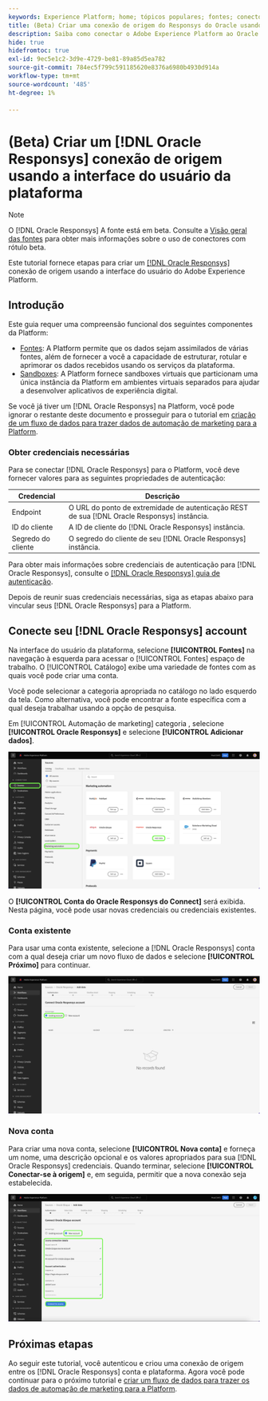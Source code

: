 ```yaml
---
keywords: Experience Platform; home; tópicos populares; fontes; conectores; oracle;
title: (Beta) Criar uma conexão de origem do Responsys do Oracle usando a interface do usuário da plataforma
description: Saiba como conectar o Adobe Experience Platform ao Oracle Responsys usando a interface do usuário da plataforma.
hide: true
hidefromtoc: true
exl-id: 9ec5e1c2-3d9e-4729-be81-89a85d5ea782
source-git-commit: 784ec5f799c591185620e8376a6980b4930d914a
workflow-type: tm+mt
source-wordcount: '485'
ht-degree: 1%

---
```


# (Beta) Criar um [!DNL Oracle Responsys] conexão de origem usando a interface do usuário da plataforma

>[!NOTE]
>
>O [!DNL Oracle Responsys] A fonte está em beta. Consulte a [Visão geral das fontes](../../../../home.md#terms-and-conditions) para obter mais informações sobre o uso de conectores com rótulo beta.

Este tutorial fornece etapas para criar um [[!DNL Oracle Responsys]](../../../../connectors/marketing-automation/oracle-responsys.md) conexão de origem usando a interface do usuário do Adobe Experience Platform.

## Introdução

Este guia requer uma compreensão funcional dos seguintes componentes da Platform:

* [Fontes](../../../../home.md): A Platform permite que os dados sejam assimilados de várias fontes, além de fornecer a você a capacidade de estruturar, rotular e aprimorar os dados recebidos usando os serviços da plataforma.
* [Sandboxes](../../../../../sandboxes/home.md): A Platform fornece sandboxes virtuais que particionam uma única instância da Platform em ambientes virtuais separados para ajudar a desenvolver aplicativos de experiência digital.

Se você já tiver um [!DNL Oracle Responsys] na Platform, você pode ignorar o restante deste documento e prosseguir para o tutorial em [criação de um fluxo de dados para trazer dados de automação de marketing para a Platform](../../dataflow/marketing-automation.md).

### Obter credenciais necessárias

Para se conectar [!DNL Oracle Responsys] para o Platform, você deve fornecer valores para as seguintes propriedades de autenticação:

| Credencial | Descrição |
| --- | --- |
| Endpoint | O URL do ponto de extremidade de autenticação REST de sua [!DNL Oracle Responsys] instância. |
| ID do cliente | A ID de cliente do [!DNL Oracle Responsys] instância. |
| Segredo do cliente | O segredo do cliente de seu [!DNL Oracle Responsys] instância. |

Para obter mais informações sobre credenciais de autenticação para [!DNL Oracle Responsys], consulte o [[!DNL Oracle Responsys] guia de autenticação](https://docs.oracle.com/en/cloud/saas/marketing/responsys-develop/API/GetStarted/authentication.htm).

Depois de reunir suas credenciais necessárias, siga as etapas abaixo para vincular seus [!DNL Oracle Responsys] para a Platform.

## Conecte seu [!DNL Oracle Responsys] account

Na interface do usuário da plataforma, selecione **[!UICONTROL Fontes]** na navegação à esquerda para acessar o [!UICONTROL Fontes] espaço de trabalho. O [!UICONTROL Catálogo] exibe uma variedade de fontes com as quais você pode criar uma conta.

Você pode selecionar a categoria apropriada no catálogo no lado esquerdo da tela. Como alternativa, você pode encontrar a fonte específica com a qual deseja trabalhar usando a opção de pesquisa.

Em [!UICONTROL Automação de marketing] categoria , selecione **[!UICONTROL Oracle Responsys]** e selecione **[!UICONTROL Adicionar dados]**.

![O catálogo Adobe Experience Platform sources com a fonte do Responsys do Oracle foi realçado.](../../../../images/tutorials/create/oracle-responsys/catalog.png)

O **[!UICONTROL Conta do Oracle Responsys do Connect]** será exibida. Nesta página, você pode usar novas credenciais ou credenciais existentes.

### Conta existente

Para usar uma conta existente, selecione a [!DNL Oracle Responsys] conta com a qual deseja criar um novo fluxo de dados e selecione **[!UICONTROL Próximo]** para continuar.

![A tela de autenticação de conta existente para o Oracle Responsys.](../../../../images/tutorials/create/oracle-responsys/existing.png)

### Nova conta

Para criar uma nova conta, selecione **[!UICONTROL Nova conta]** e forneça um nome, uma descrição opcional e os valores apropriados para sua [!DNL Oracle Responsys] credenciais. Quando terminar, selecione **[!UICONTROL Conectar-se à origem]** e, em seguida, permitir que a nova conexão seja estabelecida.

![A nova tela de autenticação de conta do Oracle Responsys.](../../../../images/tutorials/create/oracle-eloqua/new.png)

## Próximas etapas

Ao seguir este tutorial, você autenticou e criou uma conexão de origem entre os [!DNL Oracle Responsys] conta e plataforma. Agora você pode continuar para o próximo tutorial e [criar um fluxo de dados para trazer os dados de automação de marketing para a Platform](../../dataflow/marketing-automation.md).
